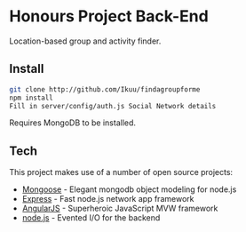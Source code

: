 Honours Project Back-End
=========
Location-based group and activity finder.

Install
-----------
```sh
git clone http://github.com/Ikuu/findagroupforme
npm install
Fill in server/config/auth.js Social Network details
```

Requires MongoDB to be installed.

Tech
-----------
This project makes use of a number of open source projects:

* [Mongoose] - Elegant mongodb object modeling for node.js
* [Express] - Fast node.js network app framework
* [AngularJS] - Superheroic JavaScript MVW framework
* [node.js] - Evented I/O for the backend

[node.js]:http://nodejs.org
[express]:http://expressjs.com
[mongoose]:http://mongoosejs.com/
[AngularJS]:https://angularjs.org/
